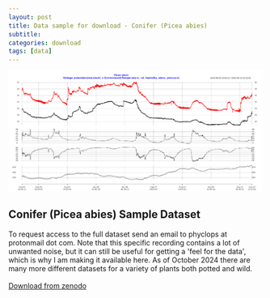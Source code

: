 ```yaml
---
layout: post
title: Data sample for download - Conifer (Picea abies)
subtitle: 
categories: download
tags: [data]
---
```


![Conifer](/assets/images/ConiferC-early-august-2023.png)

## Conifer (Picea abies) Sample Dataset
To request access to the full dataset send an email to phyclops at protonmail dot com. Note that this specific recording contains a lot of unwanted noise, but it can still be useful for getting a 'feel for the data', which is why I am making it available here. As of October 2024 there are many more different datasets for a variety of plants both potted and wild.
<br/>
<br/>
[Download from zenodo](https://zenodo.org/doi/10.5281/zenodo.10557077)